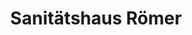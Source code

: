 ---
title: "Sanitätshaus Römer"
url: /landau-in-der-pfalz/sanitaetshaus-roemer/
shop: Sanitätshaus
---